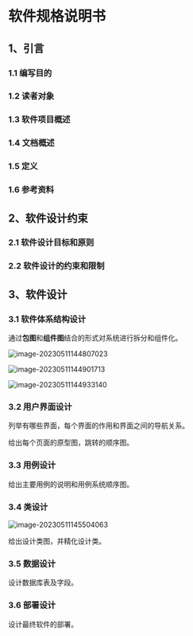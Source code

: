 # 软件规格说明书

## 1、引言

### 1.1 编写目的

### 1.2 读者对象

### 1.3 软件项目概述

### 1.4 文档概述

### 1.5 定义

### 1.6 参考资料

## 2、软件设计约束

### 2.1 软件设计目标和原则

### 2.2 软件设计的约束和限制

## 3、软件设计

### 3.1 软件体系结构设计

通过**包图**和**组件图**结合的形式对系统进行拆分和组件化。

![image-20230511144807023](https://zzq-typora-picgo.oss-cn-beijing.aliyuncs.com/image-20230511144807023.png)

![image-20230511144901713](https://zzq-typora-picgo.oss-cn-beijing.aliyuncs.com/image-20230511144901713.png)

![image-20230511144933140](https://zzq-typora-picgo.oss-cn-beijing.aliyuncs.com/image-20230511144933140.png)

### 3.2 用户界面设计

列举有哪些界面，每个界面的作用和界面之间的导航关系。

给出每个页面的原型图，跳转的顺序图。

### 3.3 用例设计

给出主要用例的说明和用例系统顺序图。

### 3.4 类设计

![image-20230511145504063](https://zzq-typora-picgo.oss-cn-beijing.aliyuncs.com/image-20230511145504063.png)

给出设计类图，并精化设计类。

### 3.5 数据设计

设计数据库表及字段。

### 3.6 部署设计

设计最终软件的部署。